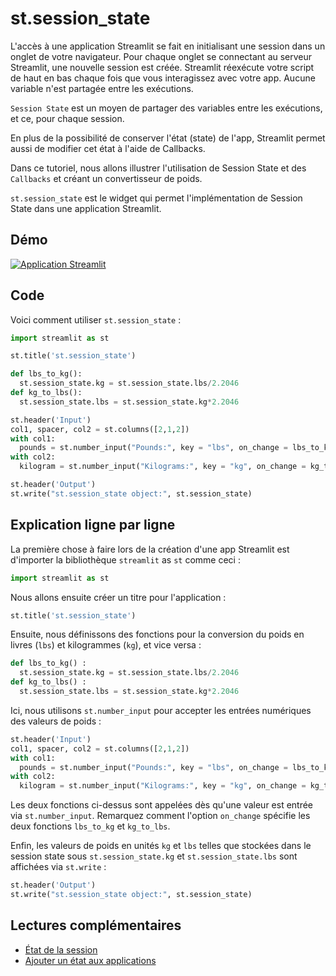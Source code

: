 # st.session_state

L'accès à une application Streamlit se fait en initialisant une session dans un onglet de votre navigateur. Pour chaque onglet se connectant au serveur Streamlit, une nouvelle session est créée. Streamlit réexécute votre script de haut en bas chaque fois que vous interagissez avec votre app. Aucune variable n'est partagée entre les exécutions.

`Session State` est un moyen de partager des variables entre les exécutions, et ce, pour chaque session.

En plus de la possibilité de conserver l'état (state) de l'app, Streamlit permet aussi de modifier cet état à l'aide de Callbacks.

Dans ce tutoriel, nous allons illustrer l'utilisation de Session State et des `Callbacks` et créant un convertisseur de poids.

`st.session_state` est le widget qui permet l'implémentation de Session State dans une application Streamlit.

## Démo

[![Application Streamlit](https://static.streamlit.io/badges/streamlit_badge_black_white.svg)](https://share.streamlit.io/dataprofessor/st.session_state/)

## Code
Voici comment utiliser `st.session_state` :

```python
import streamlit as st

st.title('st.session_state')

def lbs_to_kg():
  st.session_state.kg = st.session_state.lbs/2.2046
def kg_to_lbs():
  st.session_state.lbs = st.session_state.kg*2.2046

st.header('Input')
col1, spacer, col2 = st.columns([2,1,2])
with col1:
  pounds = st.number_input("Pounds:", key = "lbs", on_change = lbs_to_kg)
with col2:
  kilogram = st.number_input("Kilograms:", key = "kg", on_change = kg_to_lbs)

st.header('Output')
st.write("st.session_state object:", st.session_state)
```

## Explication ligne par ligne
La première chose à faire lors de la création d'une app Streamlit est d'importer la bibliothèque `streamlit` as `st` comme ceci :
```python
import streamlit as st
```

Nous allons ensuite créer un titre pour l'application :
```python
st.title('st.session_state')
```

Ensuite, nous définissons des fonctions pour la conversion du poids en livres (`lbs`) et kilogrammes (`kg`), et vice versa :
```python
def lbs_to_kg() :
  st.session_state.kg = st.session_state.lbs/2.2046
def kg_to_lbs() :
  st.session_state.lbs = st.session_state.kg*2.2046
```

Ici, nous utilisons `st.number_input` pour accepter les entrées numériques des valeurs de poids :
```python
st.header('Input')
col1, spacer, col2 = st.columns([2,1,2])
with col1:
  pounds = st.number_input("Pounds:", key = "lbs", on_change = lbs_to_kg)
with col2:
  kilogram = st.number_input("Kilograms:", key = "kg", on_change = kg_to_lbs)
```

Les deux fonctions ci-dessus sont appelées dès qu'une valeur est entrée via `st.number_input`. Remarquez comment l'option `on_change` spécifie les deux fonctions `lbs_to_kg` et `kg_to_lbs`.

Enfin, les valeurs de poids en unités `kg` et `lbs` telles que stockées dans le session state sous `st.session_state.kg` et `st.session_state.lbs` sont affichées via `st.write` :

```python
st.header('Output')
st.write("st.session_state object:", st.session_state)
```

## Lectures complémentaires
- [État de la session](https://docs.streamlit.io/library/api-reference/session-state)
- [Ajouter un état aux applications](https://docs.streamlit.io/library/advanced-features/session-state)